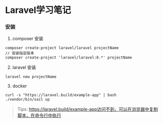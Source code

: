 # Laravel学习笔记

### 安装
1. composer 安装
```shell
composer create-project laravel/laravel projectName
// 安装指定版本
composer create-project 'laravel/laravel:8.*' projectName
```

2. laravel 安装
```shell
laravel new projectName
```
3. docker
```shell
curl -s "https://laravel.build/example-app" | bash
./vendor/bin/sail up
```
> Tips: https://laravel.build/example-app访问不到，可以在浏览器中复制脚本，在命令行中执行
